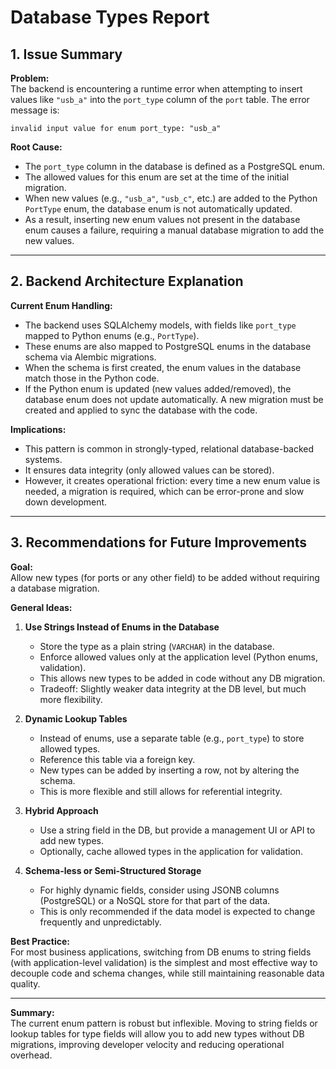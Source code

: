 # Database Types Report

## 1. Issue Summary

**Problem:**  
The backend is encountering a runtime error when attempting to insert values like `"usb_a"` into the `port_type` column of the `port` table. The error message is:

```
invalid input value for enum port_type: "usb_a"
```

**Root Cause:**  
- The `port_type` column in the database is defined as a PostgreSQL enum.
- The allowed values for this enum are set at the time of the initial migration.
- When new values (e.g., `"usb_a"`, `"usb_c"`, etc.) are added to the Python `PortType` enum, the database enum is not automatically updated.
- As a result, inserting new enum values not present in the database enum causes a failure, requiring a manual database migration to add the new values.

---

## 2. Backend Architecture Explanation

**Current Enum Handling:**
- The backend uses SQLAlchemy models, with fields like `port_type` mapped to Python enums (e.g., `PortType`).
- These enums are also mapped to PostgreSQL enums in the database schema via Alembic migrations.
- When the schema is first created, the enum values in the database match those in the Python code.
- If the Python enum is updated (new values added/removed), the database enum does not update automatically. A new migration must be created and applied to sync the database with the code.

**Implications:**
- This pattern is common in strongly-typed, relational database-backed systems.
- It ensures data integrity (only allowed values can be stored).
- However, it creates operational friction: every time a new enum value is needed, a migration is required, which can be error-prone and slow down development.

---

## 3. Recommendations for Future Improvements

**Goal:**  
Allow new types (for ports or any other field) to be added without requiring a database migration.

**General Ideas:**

1. **Use Strings Instead of Enums in the Database**
   - Store the type as a plain string (`VARCHAR`) in the database.
   - Enforce allowed values only at the application level (Python enums, validation).
   - This allows new types to be added in code without any DB migration.
   - Tradeoff: Slightly weaker data integrity at the DB level, but much more flexibility.

2. **Dynamic Lookup Tables**
   - Instead of enums, use a separate table (e.g., `port_type`) to store allowed types.
   - Reference this table via a foreign key.
   - New types can be added by inserting a row, not by altering the schema.
   - This is more flexible and still allows for referential integrity.

3. **Hybrid Approach**
   - Use a string field in the DB, but provide a management UI or API to add new types.
   - Optionally, cache allowed types in the application for validation.

4. **Schema-less or Semi-Structured Storage**
   - For highly dynamic fields, consider using JSONB columns (PostgreSQL) or a NoSQL store for that part of the data.
   - This is only recommended if the data model is expected to change frequently and unpredictably.

**Best Practice:**  
For most business applications, switching from DB enums to string fields (with application-level validation) is the simplest and most effective way to decouple code and schema changes, while still maintaining reasonable data quality.

---

**Summary:**  
The current enum pattern is robust but inflexible. Moving to string fields or lookup tables for type fields will allow you to add new types without DB migrations, improving developer velocity and reducing operational overhead.